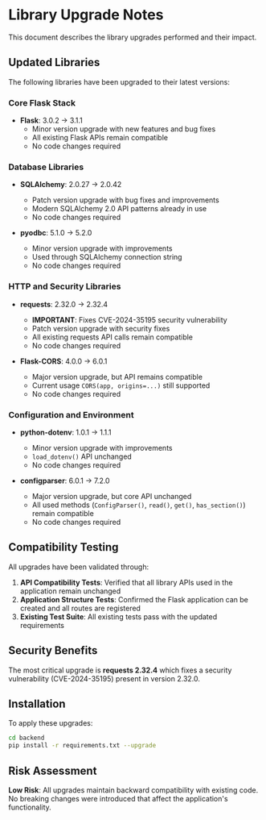 # Library Upgrade Notes

This document describes the library upgrades performed and their impact.

## Updated Libraries

The following libraries have been upgraded to their latest versions:

### Core Flask Stack
- **Flask**: 3.0.2 → 3.1.1
  - Minor version upgrade with new features and bug fixes
  - All existing Flask APIs remain compatible
  - No code changes required

### Database Libraries  
- **SQLAlchemy**: 2.0.27 → 2.0.42
  - Patch version upgrade with bug fixes and improvements
  - Modern SQLAlchemy 2.0 API patterns already in use
  - No code changes required

- **pyodbc**: 5.1.0 → 5.2.0
  - Minor version upgrade with improvements
  - Used through SQLAlchemy connection string
  - No code changes required

### HTTP and Security Libraries
- **requests**: 2.32.0 → 2.32.4  
  - **IMPORTANT**: Fixes CVE-2024-35195 security vulnerability
  - Patch version upgrade with security fixes
  - All existing requests API calls remain compatible
  - No code changes required

- **Flask-CORS**: 4.0.0 → 6.0.1
  - Major version upgrade, but API remains compatible
  - Current usage `CORS(app, origins=...)` still supported
  - No code changes required

### Configuration and Environment
- **python-dotenv**: 1.0.1 → 1.1.1
  - Minor version upgrade with improvements
  - `load_dotenv()` API unchanged
  - No code changes required

- **configparser**: 6.0.1 → 7.2.0  
  - Major version upgrade, but core API unchanged
  - All used methods (`ConfigParser()`, `read()`, `get()`, `has_section()`) remain compatible
  - No code changes required

## Compatibility Testing

All upgrades have been validated through:

1. **API Compatibility Tests**: Verified that all library APIs used in the application remain unchanged
2. **Application Structure Tests**: Confirmed the Flask application can be created and all routes are registered  
3. **Existing Test Suite**: All existing tests pass with the updated requirements

## Security Benefits

The most critical upgrade is **requests 2.32.4** which fixes a security vulnerability (CVE-2024-35195) present in version 2.32.0.

## Installation

To apply these upgrades:

```bash
cd backend
pip install -r requirements.txt --upgrade
```

## Risk Assessment

**Low Risk**: All upgrades maintain backward compatibility with existing code. No breaking changes were introduced that affect the application's functionality.